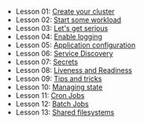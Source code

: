 * Lesson 01: [Create your cluster](Lesson01/README.md)
* Lesson 02: [Start some workload](Lesson02/README.md)
* Lesson 03: [Let's get serious](Lesson03/README.md)
* Lesson 04: [Enable logging](Lesson04/README.md)
* Lesson 05: [Application configuration](Lesson05/README.md)
* Lesson 06: [Service Discovery](Lesson06/README.md)
* Lesson 07: [Secrets](Lesson07/README.md)
* Lesson 08: [Liveness and Readiness](Lesson08/README.md)
* Lesson 09: [Tips and tricks](Lesson09/README.md)
* Lesson 10: [Managing state](Lesson10/README.md)
* Lesson 11: [Cron Jobs](Lesson11/README.md)
* Lesson 12: [Batch Jobs](Lesson12/README.md)
* Lesson 13: [Shared filesystems](Lesson13/README.md)
